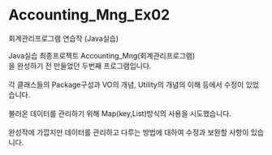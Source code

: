 # Accounting_Mng_Ex02
회계관리프로그램 연습작 (Java실습)

<p>Java실습 최종프로젝트 Accounting_Mng(회계관리프로그램)<br>을 완성하기 전 만들었던 두번째 프로그램입니다.<br><br>
각 클래스들의 Package구성과 VO의 개념, Utility의 개념의 이해 등에서 수정이 있었습니다.<br><br>
불러온 데이터를 관리하기 위해 Map(key,List)방식의 사용을 시도했습니다.<br><br>
완성작에 가깝지만 데이터를 관리하고 다루는 방법에 대하여 수정과 보완할 사항이 있습니다.</p>
